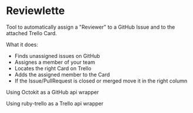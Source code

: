 Reviewlette
===========



Tool to automatically assign a "Reviewer" to a GitHub Issue and to the attached Trello Card.


What it does:

- Finds unassigned issues on GitHub
- Assignes a member of your team
- Locates the right Card on Trello
- Adds the assigned member to the Card
- If the Issue/PullRequest is closed or merged move it in the right column




Using Octokit as a GitHub api wrapper

Using ruby-trello as a Trello api wrapper



